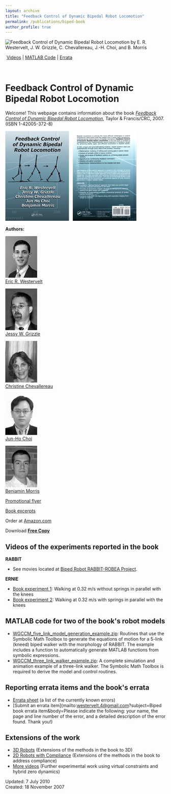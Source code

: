 ```yaml
---
layout: archive
title: "Feedback Control of Dynamic Bipedal Robot Locomotion"
permalink: /publications/biped-book
author_profile: true
---
```


![Feedback Control of Dynamic Bipedal Robot Locomotion by E. R. Westervelt, J. W. Grizzle, C. Chevallereau, J.-H. Choi, and B. Morris](/images/biped_book_banner.gif)


 [Videos](#videos) | [MATLAB Code](#code) | [Errata](#errata) 

 

Feedback Control of Dynamic Bipedal Robot Locomotion
====================================================

Welcome! This webpage contains information about the book [_Feedback Control of Dynamic Bipedal Robot Locomotion_](http://www.crcpress.com/shopping_cart/products/product_detail.asp?sku=53728), Taylor & Francis/CRC, 2007. (ISBN 1-42005-372-8)

[![Feedback Control of Dynamic Bipedal Robot Locomotion cover](/images/WGCCM_book_cover_thumb.png)](/images/WGCCM_book_cover.png)   [![Feedback Control of Dynamic Bipedal Robot Locomotion back cover](/images/WGCCM_book_back_cover_thumb.png)](/images/WGCCM_book_back_cover.png)

**Authors:**

[![Eric R. Westervelt](/images/Eric_Westervelt.jpg)  
Eric R. Westervelt](mailto:westervelt.4@gmail.com)

[![Jessy W. Grizzle](/images/Jessy_Grizzle.jpg)  
Jessy W. Grizzle](http://ece.umich.edu/faculty/grizzle/)

[![Christine Chevallereau](/images/Christine_Chevallereau.jpg)  
Christine Chevallereau](http://www.irccyn.ec-nantes.fr/irccyn/d/en/equipes/Robotique/Membres&pid=christin)

[![JunHo Choi](/images/JunHo_Choi.jpg)  
Jun-Ho Choi](mailto:choi.junho@gmail.com)

[![Benjamin Morris](/images/Benjamin_Morris.jpg)  
Benjamin Morris](mailto:morrisbj@umich.edu)

  

[Promotional flyer](/files/Fdbk_Ctrl_of_Dyn_Bipedal_Robot_Locomotion_promo_flyer.pdf)

[Book excerpts](/files/Fdbk_Ctrl_of_Dyn_Bipedal_Robot_Locomotion_excerpts.pdf)

Order at [Amazon.com](http://www.amazon.com/Feedback-Control-Dynamic-Locomotion-Automation/dp/1420053728/ref=sr_11_1/104-9513543-5096704?ie=UTF8&qid=1183729079&sr=11-1)

Download [**Free Copy**](/files/Westervelt_biped_control_book_15_May_2007.pdf)

Videos of the experiments reported in the book
----------------------------------------------

**RABBIT**

*   See movies located at [Biped Robot RABBIT-ROBEA Project](http://robot-rabbit.lag.ensieg.inpg.fr/English/index.php).

**ERNIE**

*   [Book experiment 1](http://websites.umich.edu/~grizzlefacultyafs/vids/ERNIE_biped_control_book_exp_1.wmv): Walking at 0.32 m/s without springs in parallel with the knees
*   [Book experiment 2](http://websites.umich.edu/~grizzlefacultyafs/vids/ERNIE_biped_control_book_exp_2.wmv): Walking at 0.32 m/s with springs in parallel with the knees

MATLAB code for two of the book's robot models
----------------------------------------------

*   [WGCCM\_five\_link\_model\_generation\_example.zip](http://websites.umich.edu/~grizzlefacultyafs/papers/WGCCM_five_link_model_generation_example.zip): Routines that use the Symbolic Math Toolbox to generate the equations of motion for a 5-link (kneed) biped walker with the morphology of RABBIT. The example includes a function to automatically generate MATLAB functions from symbolic expressions.
*   [WGCCM\_three\_link\_walker\_example.zip](http://websites.umich.edu/~grizzlefacultyafs/papers/WGCCM_three_link_walker_example.zip): A complete simulation and animation example of a three-link walker. The Symbolic Math Toolbox is required to derive the model and control routines.

Reporting errata items and the book's errata
--------------------------------------------

*   [Errata sheet](/files/Fdbk_Ctrl_of_Dyn_Bipedal_Robot_Locomotion_errata.pdf) (a list of the currently known errors)
*   [Submit an errata item](mailto:westervelt.4@gmail.com?subject=Biped book errata item&body=Please indicate the following: your name, the page and line number of the error, and a detailed description of the error found.  Thank you!)

Extensions of the work
----------------------

*   [3D Robots](/publications/robotics.html#3D) (Extensions of the methods in the book to 3D)
*   [2D Robots with Compliance](/publications/robotics.html#Compliance) (Extensions of the methods in the book to address compliance)
*   [More videos](http://www.youtube.com/user/DynamicLegLocomotion) (Further experimental work using virtual constraints and hybrid zero dynamics)

Updated: 7 July 2010  
Created: 18 November 2007